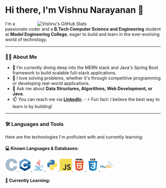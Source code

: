 # Hi there, I'm Vishnu Narayanan 👋

<a href="https://github.com/CosmicVishnu">
  <img align="right" width="400" src="https://github-readme-stats.vercel.app/api?username=CosmicVishnu&show_icons=true&theme=tokyonight&count_private=true" alt="Vishnu's GitHub Stats" />
</a>

I'm a passionate coder and a **B.Tech Computer Science and Engineering** student at **Model Engineering College**, eager to build and learn in the ever-evolving world of technology.

---

### 👨‍💻 About Me

-   🌱 I’m currently diving deep into the MERN stack and Java's Spring Boot framework to build scalable full-stack applications.
-   🚀 I love solving problems, whether it's through competitive programming or developing real-world applications.
-   💬 Ask me about **Data Structures, Algorithms, Web Development, or Java**.
-   📫 You can reach me via [**LinkedIn**](https://www.linkedin.com/in/your-linkedin-profile-url/). -   ⚡ Fun fact: I believe the best way to learn is by building!

---

### 🛠️ Languages and Tools

Here are the technologies I'm proficient with and currently learning:

<h4>💻 Known Languages & Databases:</h4>
<p align="left">
    <a href="https://www.cprogramming.com/" target="_blank" rel="noreferrer"> <img src="https://raw.githubusercontent.com/devicons/devicon/master/icons/c/c-original.svg" alt="c" width="40" height="40"/> </a>
    <a href="https://www.w3schools.com/cpp/" target="_blank" rel="noreferrer"> <img src="https://raw.githubusercontent.com/devicons/devicon/master/icons/cplusplus/cplusplus-original.svg" alt="cplusplus" width="40" height="40"/> </a>
    <a href="https://www.java.com" target="_blank" rel="noreferrer"> <img src="https://raw.githubusercontent.com/devicons/devicon/master/icons/java/java-original.svg" alt="java" width="40" height="40"/> </a>
    <a href="https://www.python.org" target="_blank" rel="noreferrer"> <img src="https://raw.githubusercontent.com/devicons/devicon/master/icons/python/python-original.svg" alt="python" width="40" height="40"/> </a>
    <a href="https://developer.mozilla.org/en-US/docs/Web/JavaScript" target="_blank" rel="noreferrer"> <img src="https://raw.githubusercontent.com/devicons/devicon/master/icons/javascript/javascript-original.svg" alt="javascript" width="40" height="40"/> </a>
    <a href="https://www.w3.org/html/" target="_blank" rel="noreferrer"> <img src="https://raw.githubusercontent.com/devicons/devicon/master/icons/html5/html5-original-wordmark.svg" alt="html5" width="40" height="40"/> </a>
    <a href="https://www.w3schools.com/css/" target="_blank" rel="noreferrer"> <img src="https://raw.githubusercontent.com/devicons/devicon/master/icons/css3/css3-original-wordmark.svg" alt="css3" width="40" height="40"/> </a>
    <a href="https://www.mysql.com/" target="_blank" rel="noreferrer"> <img src="https://raw.githubusercontent.com/devicons/devicon/master/icons/mysql/mysql-original-wordmark.svg" alt="mysql" width="40" height="40"/> </a>
</p>

<h4>🌱 Currently Learning:</h4>
<p align="left">
    <a href="https://reactjs.org/" target="_blank" rel="noreferrer"> <img src="
    
